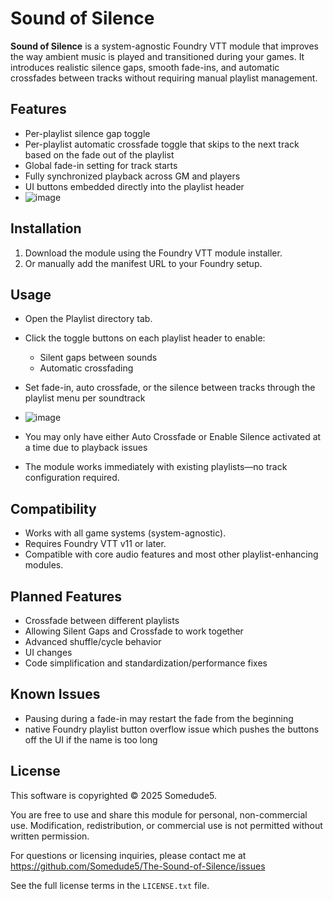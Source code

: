 # Sound of Silence

**Sound of Silence** is a system-agnostic Foundry VTT module that improves the way ambient music is played and transitioned during your games. It introduces realistic silence gaps, smooth fade-ins, and automatic crossfades between tracks without requiring manual playlist management.

## Features

- Per-playlist silence gap toggle
- Per-playlist automatic crossfade toggle that skips to the next track based on the fade out of the playlist
- Global fade-in setting for track starts
- Fully synchronized playback across GM and players
- UI buttons embedded directly into the playlist header
- ![image](https://github.com/user-attachments/assets/e316f207-8f0f-410f-87fc-3eb044409b93)


## Installation

1. Download the module using the Foundry VTT module installer.
2. Or manually add the manifest URL to your Foundry setup.

## Usage

- Open the Playlist directory tab.
- Click the toggle buttons on each playlist header to enable:
  - Silent gaps between sounds
  - Automatic crossfading
- Set fade-in, auto crossfade, or the silence between tracks through the playlist menu per soundtrack
- ![image](https://github.com/user-attachments/assets/33633878-b342-45b4-bc92-d601526de749)

- You may only have either Auto Crossfade or Enable Silence activated at a time due to playback issues
- The module works immediately with existing playlists—no track configuration required.

## Compatibility

- Works with all game systems (system-agnostic).
- Requires Foundry VTT v11 or later.
- Compatible with core audio features and most other playlist-enhancing modules.

## Planned Features

- Crossfade between different playlists
- Allowing Silent Gaps and Crossfade to work together
- Advanced shuffle/cycle behavior
- UI changes
- Code simplification and standardization/performance fixes

## Known Issues

- Pausing during a fade-in may restart the fade from the beginning
- native Foundry playlist button overflow issue which pushes the buttons off the UI if the name is too long

## License

This software is copyrighted © 2025 Somedude5.

You are free to use and share this module for personal, non-commercial use. Modification, redistribution, or commercial use is not permitted without written permission.

For questions or licensing inquiries, please contact me at https://github.com/Somedude5/The-Sound-of-Silence/issues

See the full license terms in the `LICENSE.txt` file.
